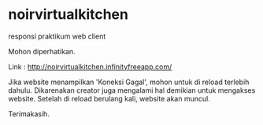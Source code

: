 # noirvirtualkitchen
responsi praktikum web client

Mohon diperhatikan.

Link : http://noirvirtualkitchen.infinityfreeapp.com/

Jika website menampilkan 'Koneksi Gagal', mohon untuk di reload terlebih dahulu.
Dikarenakan creator juga mengalami hal demikian untuk mengakses website. Setelah di reload berulang kali, website akan muncul.

Terimakasih.
